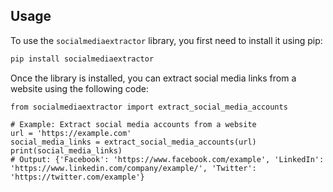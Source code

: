 ## Usage

To use the `socialmediaextractor` library, you first need to install it using pip:

```bash
pip install socialmediaextractor
```

Once the library is installed, you can extract social media links from a website using the following code:
```
from socialmediaextractor import extract_social_media_accounts

```

```
# Example: Extract social media accounts from a website
url = 'https://example.com'
social_media_links = extract_social_media_accounts(url)
print(social_media_links)
# Output: {'Facebook': 'https://www.facebook.com/example', 'LinkedIn': 'https://www.linkedin.com/company/example/', 'Twitter': 'https://twitter.com/example'}

